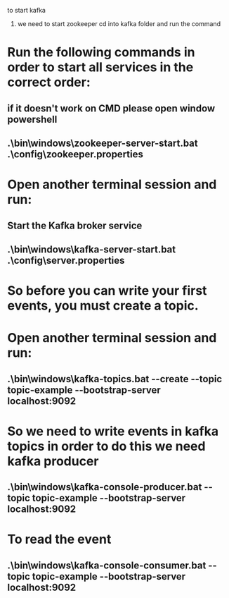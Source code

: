 to start kafka

1. we need to start zookeeper
cd into kafka folder and run the command
# Run the following commands in order to start all services in the correct order:
## if it doesn't work on CMD please open window powershell

## .\bin\windows\zookeeper-server-start.bat .\config\zookeeper.properties

# Open another terminal session and run:
## Start the Kafka broker service

## .\bin\windows\kafka-server-start.bat .\config\server.properties

# So before you can write your first events, you must create a topic. 
# Open another terminal session and run:

## .\bin\windows\kafka-topics.bat --create --topic topic-example --bootstrap-server localhost:9092

# So we need to write events in kafka topics in order to do this we need kafka producer

## .\bin\windows\kafka-console-producer.bat --topic topic-example --bootstrap-server localhost:9092

# To read the event 

## .\bin\windows\kafka-console-consumer.bat --topic topic-example --bootstrap-server localhost:9092